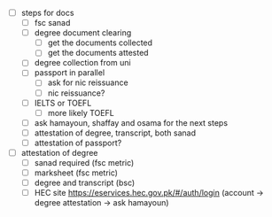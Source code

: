- [ ] steps for docs
	- [ ] fsc sanad
	- [ ] degree document clearing
		- [ ] get the documents collected
		- [ ] get the documents attested
	- [ ] degree collection from uni
	- [ ] passport in parallel
		- [ ] ask for nic reissuance
		- [ ] nic reissuance?
	- [ ] IELTS or TOEFL
		- [ ] more likely TOEFL
	- [ ] ask hamayoun, shaffay and osama for the next steps
	- [ ] attestation of degree, transcript, both sanad
	- [ ] attestation of passport?
- [ ] attestation of degree
	- [ ] sanad required (fsc metric)
	- [ ] marksheet (fsc metric)
	- [ ] degree and transcript (bsc)
	- [ ] HEC site https://eservices.hec.gov.pk/#/auth/login (account -> degree attestation -> ask hamayoun)

